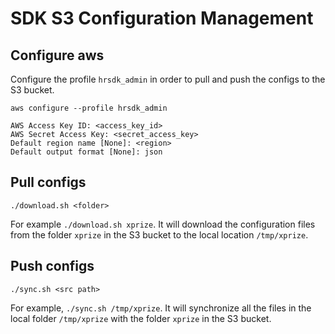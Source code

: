 # SDK S3 Configuration Management

## Configure aws

Configure the profile `hrsdk_admin` in order to pull and push the configs to the S3 bucket.

```
aws configure --profile hrsdk_admin

AWS Access Key ID: <access_key_id>
AWS Secret Access Key: <secret_access_key>
Default region name [None]: <region>
Default output format [None]: json
```

## Pull configs

`./download.sh <folder>`

For example `./download.sh xprize`. It will download the configuration files from the folder `xprize` in the S3 bucket to the local location `/tmp/xprize`.

## Push configs

`./sync.sh <src path>`

For example, `./sync.sh /tmp/xprize`. It will synchronize all the files in the local folder `/tmp/xprize` with the folder `xprize` in the S3 bucket.
